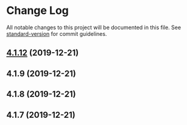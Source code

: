 # Change Log

All notable changes to this project will be documented in this file. See [standard-version](https://github.com/conventional-changelog/standard-version) for commit guidelines.

## [4.1.12](https://github.com/danobot/citest/compare/v4.2.0...v4.1.12) (2019-12-21)



<a name="4.1.9"></a>
## 4.1.9 (2019-12-21)



<a name="4.1.8"></a>
## 4.1.8 (2019-12-21)



<a name="4.1.7"></a>
## 4.1.7 (2019-12-21)
